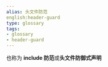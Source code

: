 ```yaml
---
alias: 头文件防范
english:header-guard
type: glossary
tags:
- glossary
- header-guard
---
```



也称为 **include 防范**或**头文件防御式声明**